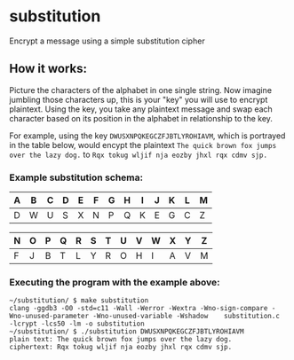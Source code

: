# substitution
Encrypt a message using a simple substitution cipher

## How it works:
Picture the characters of the alphabet in one single string. Now imagine jumbling those characters up, this is your "key" you will use to encrypt plaintext. Using the key, you take any plaintext message and swap each character based on its position in the alphabet in relationship to the key.

For example, using the key `DWUSXNPQKEGCZFJBTLYROHIAVM`, which is portrayed in the table below, would encypt the plaintext `The quick brown fox jumps over the lazy dog.` to `Rqx tokug wljif nja eozby jhxl rqx cdmv sjp.`

### Example substitution schema:

| A | B | C | D | E | F | G | H | I | J | K | L | M |
|---|---|---|---|---|---|---|---|---|---|---|---|---|
| D | W | U | S | X | N | P | Q | K | E | G | C | Z |

| N | O | P | Q | R | S | T | U | V | W | X | Y | Z |
|---|---|---|---|---|---|---|---|---|---|---|---|---|
| F | J | B | T | L | Y | R | O | H | I | A | V | M |

### Executing the program with the example above:
```console
~/substitution/ $ make substitution 
clang -ggdb3 -O0 -std=c11 -Wall -Werror -Wextra -Wno-sign-compare -Wno-unused-parameter -Wno-unused-variable -Wshadow    substitution.c  -lcrypt -lcs50 -lm -o substitution
~/substitution/ $ ./substitution DWUSXNPQKEGCZFJBTLYROHIAVM
plain text: The quick brown fox jumps over the lazy dog.
ciphertext: Rqx tokug wljif nja eozby jhxl rqx cdmv sjp.
```
